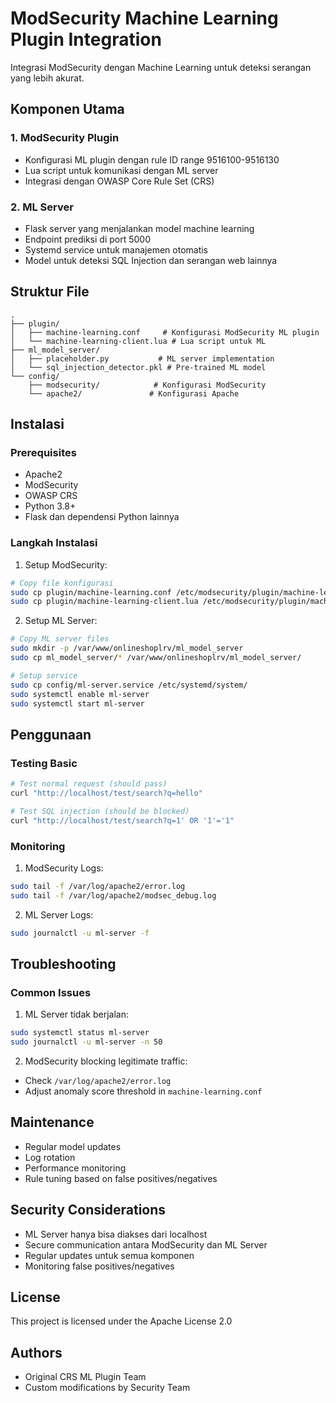 # ModSecurity Machine Learning Plugin Integration

Integrasi ModSecurity dengan Machine Learning untuk deteksi serangan yang lebih akurat.

## Komponen Utama

### 1. ModSecurity Plugin
- Konfigurasi ML plugin dengan rule ID range 9516100-9516130
- Lua script untuk komunikasi dengan ML server
- Integrasi dengan OWASP Core Rule Set (CRS)

### 2. ML Server
- Flask server yang menjalankan model machine learning
- Endpoint prediksi di port 5000
- Systemd service untuk manajemen otomatis
- Model untuk deteksi SQL Injection dan serangan web lainnya

## Struktur File

```
.
├── plugin/
│   ├── machine-learning.conf     # Konfigurasi ModSecurity ML plugin
│   └── machine-learning-client.lua # Lua script untuk ML
├── ml_model_server/
│   ├── placeholder.py           # ML server implementation
│   └── sql_injection_detector.pkl # Pre-trained ML model
└── config/
    ├── modsecurity/            # Konfigurasi ModSecurity
    └── apache2/               # Konfigurasi Apache
```

## Instalasi

### Prerequisites
- Apache2
- ModSecurity
- OWASP CRS
- Python 3.8+
- Flask dan dependensi Python lainnya

### Langkah Instalasi

1. Setup ModSecurity:
```bash
# Copy file konfigurasi
sudo cp plugin/machine-learning.conf /etc/modsecurity/plugin/machine-learning/
sudo cp plugin/machine-learning-client.lua /etc/modsecurity/plugin/machine-learning/
```

2. Setup ML Server:
```bash
# Copy ML server files
sudo mkdir -p /var/www/onlineshoplrv/ml_model_server
sudo cp ml_model_server/* /var/www/onlineshoplrv/ml_model_server/

# Setup service
sudo cp config/ml-server.service /etc/systemd/system/
sudo systemctl enable ml-server
sudo systemctl start ml-server
```

## Penggunaan

### Testing Basic
```bash
# Test normal request (should pass)
curl "http://localhost/test/search?q=hello"

# Test SQL injection (should be blocked)
curl "http://localhost/test/search?q=1' OR '1'='1"
```

### Monitoring

1. ModSecurity Logs:
```bash
sudo tail -f /var/log/apache2/error.log
sudo tail -f /var/log/apache2/modsec_debug.log
```

2. ML Server Logs:
```bash
sudo journalctl -u ml-server -f
```

## Troubleshooting

### Common Issues

1. ML Server tidak berjalan:
```bash
sudo systemctl status ml-server
sudo journalctl -u ml-server -n 50
```

2. ModSecurity blocking legitimate traffic:
- Check `/var/log/apache2/error.log`
- Adjust anomaly score threshold in `machine-learning.conf`

## Maintenance

- Regular model updates
- Log rotation
- Performance monitoring
- Rule tuning based on false positives/negatives

## Security Considerations

- ML Server hanya bisa diakses dari localhost
- Secure communication antara ModSecurity dan ML Server
- Regular updates untuk semua komponen
- Monitoring false positives/negatives

## License

This project is licensed under the Apache License 2.0

## Authors

- Original CRS ML Plugin Team
- Custom modifications by Security Team
